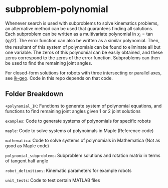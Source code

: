 # subproblem-polynomial

Whenever search is used with subproblems to solve kinematics problems, an alternative method can be used that guarantees finding all solutions. Each subproblem can be written as a multivariate polynomial in $x_i = \tan(q_i/2)$. The error function can also be written as a similar polynomial. Then, the resultant of this system of polynomials can be found to eliminate all but one variable. The zeros of this polynomial can be easily obtained, and these zeros correspond to the zeros of the error function. Subproblems can then be used to find the remaining joint angles.

For closed-form solutions for robots with three intersecting or parallel axes, see [ik-geo](https://github.com/rpiRobotics/ik-geo). Code in this repo depends on that code.


## Folder Breakdown

`+polynomial_IK`: Functions to generate system of polynomial equations, and functions to find remaining joint angles given 1 or 2 joint solutions

`examples`: Code to generate systems of polynomials for specific robots

`maple`: Code to solve systems of polynoimals in Maple (Reference code)

`mathematica`: Code to solve systems of polynomials in Mathematica (Not as good as Maple code)

`polynomial_subproblems`: Subproblem solutions and rotation matrix in terms of tangent half angle

`robot_definitions`: Kinematic parameters for example robots

`unit_tests`: Code to test certain MATLAB files
